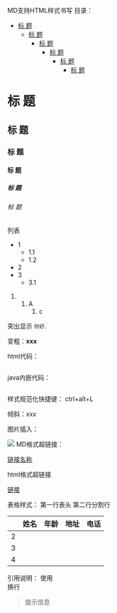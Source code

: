 MD支持HTML样式书写
目录：

<!-- TOC -->
* [标 题](#标-题)
  * [标 题](#标-题-1)
    * [标 题](#标-题-2)
      * [标 题](#标-题-3)
        * [标 题](#标-题-4)
          * [标 题](#标-题-5)
<!-- TOC -->

# 标 题
## 标 题
### 标 题
#### 标 题
##### 标 题
###### 标 题
列表
- 1
  - 1.1
  - 1.2
- 2
- 3
  - 3.1
1. 
   1. A
      1. c

突出显示 `你好`.

变粗：**xxx**

html代码：
```html

```

java内嵌代码：
```java

```
样式规范化快捷键：
ctrl+alt+L

倾斜：_xxx_

图片插入：

![](C:\Users\16608\Documents\HBuilderProjects\web01\img\9df4ee84b48ad1eaaa848770895bc5f.jpg)
MD格式超链接：

[链接名称](http://baidu.com)

html格式超链接

<a href=”http://baidu.com“>链接</a>

表格样式：
第一行表头
第二行分割行


|  | 姓名 | 年龄 | 地址 | 电话 |
|--|----|----|----|----|
| 2 |    |    |    |    |
| 3 |    |    |    |    |
| 4 |    |    |    |    |

引用说明：
使用<br>换行

>提示信息

